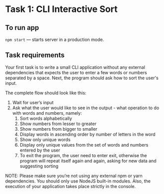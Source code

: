 # Task 1: CLI Interactive Sort

## To run app

`npm start` &mdash; starts server in a production mode.

## Task requirements

Your first task is to write a small CLI application without any external dependencies that expects the user to enter a few words or numbers separated by a space. Next, the program should ask how to sort the user's input.

The complete flow should look like this:

1. Wait for user’s input
2. Ask what the user would like to see in the output - what operation to do with words and numbers, namely:
   1. Sort words alphabetically
   2. Show numbers from lesser to greater
   3. Show numbers from bigger to smaller
   4. Display words in ascending order by number of letters in the word
   5. Show only unique words
   6. Display only unique values from the set of words and numbers entered by the user
   7. To exit the program, the user need to enter exit, otherwise the program will repeat itself again and again, asking for new data and suggesting sorting

NOTE: Please make sure you’re not using any external npm or yarn dependencies. You should only use NodeJS built-in modules. Also, the execution of your application takes place strictly in the console.
